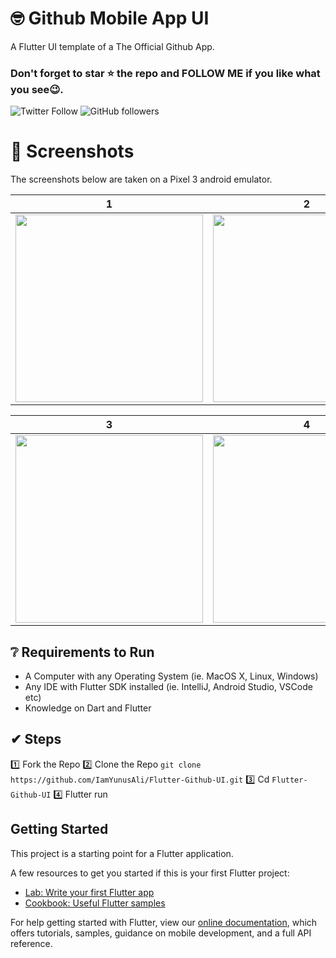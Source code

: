 # 🤓 Github Mobile App UI

A Flutter UI template of a The Official Github App.

### Don't forget to star ⭐ the repo and FOLLOW ME if you like what you see😉.

![Twitter Follow](https://img.shields.io/twitter/follow/IamYunusAli?style=social) ![GitHub followers](https://img.shields.io/github/followers/iamyunusali?style=social) 

# 📸 Screenshots
The screenshots below are taken on a Pixel 3 android emulator.

| 1 | 2|
|------|-------|
|<img src="screenshots/Home.png" width="300">|<img src="screenshots/Inbox.png" width="300">|

| 3 | 4|
|------|-------|
|<img src="screenshots/search.png" width="300">|<img src="screenshots/Profile.png" width="300">|

## ❔ Requirements to Run 
- A Computer with any Operating System (ie. MacOS X, Linux, Windows)
- Any IDE with Flutter SDK installed (ie. IntelliJ, Android Studio, VSCode etc)
- Knowledge on Dart and Flutter
 
## ✔ Steps 
 1️⃣ Fork the Repo
 2️⃣ Clone the Repo `git clone https://github.com/IamYunusAli/Flutter-Github-UI.git`
 3️⃣ Cd `Flutter-Github-UI`
 4️⃣ Flutter run
 



## Getting Started

This project is a starting point for a Flutter application.

A few resources to get you started if this is your first Flutter project:

- [Lab: Write your first Flutter app](https://flutter.dev/docs/get-started/codelab)
- [Cookbook: Useful Flutter samples](https://flutter.dev/docs/cookbook)

For help getting started with Flutter, view our
[online documentation](https://flutter.dev/docs), which offers tutorials,
samples, guidance on mobile development, and a full API reference.
